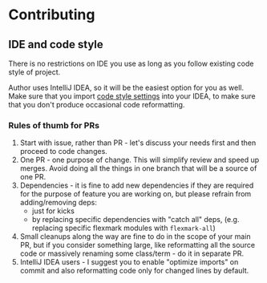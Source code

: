 # Contributing

## IDE and code style

There is no restrictions on IDE you use as long as you follow existing code style of project.

Author uses IntelliJ IDEA, so it will be the easiest option for you as well. Make sure that you
import [code style settings](./.ide/intellij-codestyle.xml) into your IDEA, to make sure that you don't produce
occasional code reformatting.

### Rules of thumb for PRs

1. Start with issue, rather than PR - let's discuss your needs first and then proceed to code changes.
2. One PR - one purpose of change. This will simplify review and speed up merges. Avoid doing all the things in one
   branch that will be a source of one PR.
3. Dependencies - it is fine to add new dependencies if they are required for the purpose of feature you are working
   on, but please refrain from adding/removing deps:
    - just for kicks
    - by replacing specific dependencies with "catch all" deps, (e.g. replacing specific flexmark modules
      with `flexmark-all`)
4. Small cleanups along the way are fine to do in the scope of your main PR, but if you consider something large, like
   reformatting all the source code or massively renaming some class/term - do it in separate PR.
5. IntelliJ IDEA users - I suggest you to enable "optimize imports" on commit and also reformatting code only for
   changed lines by default.